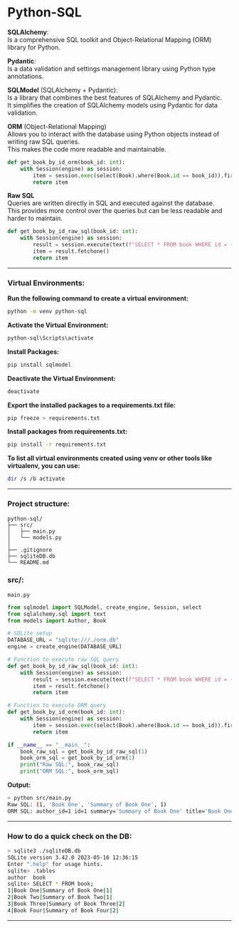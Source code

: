# Python-SQL

**SQLAlchemy**:<br>
Is a comprehensive SQL toolkit and Object-Relational Mapping (ORM) library for Python.<br>

**Pydantic**:<br>
Is a data validation and settings management library using Python type annotations.<br>

**SQLModel** (SQLAlchemy + Pydantic):<br>
Is a library that combines the best features of SQLAlchemy and Pydantic.<br> 
It simplifies the creation of SQLAlchemy models using Pydantic for data validation.<br>

**ORM** (Object-Relational Mapping)<br>
Allows you to interact with the database using Python objects instead of writing raw SQL queries.<br>
This makes the code more readable and maintainable.<br>

```Python
def get_book_by_id_orm(book_id: int):
    with Session(engine) as session:
        item = session.exec(select(Book).where(Book.id == book_id)).first()
        return item
```

**Raw SQL**<br>
Queries are written directly in SQL and executed against the database.<br> 
This provides more control over the queries but can be less readable and harder to maintain.<br>

```Python
def get_book_by_id_raw_sql(book_id: int):
    with Session(engine) as session:
        result = session.execute(text(f"SELECT * FROM book WHERE id = {book_id}"))
        item = result.fetchone()
        return item
```

----

### Virtual Environments:

**Run the following command to create a virtual environment:**
```Bash
python -m venv python-sql
```

**Activate the Virtual Environment:**
```Bash
python-sql\Scripts\activate
```

**Install Packages:**
```Bash
pip install sqlmodel
```

**Deactivate the Virtual Environment:**
```Bash
deactivate
```

**Export the installed packages to a requirements.txt file:**
```Bash
pip freeze > requirements.txt
```

**Install packages from requirements.txt:**
```Bash
pip install -r requirements.txt
```

**To list all virtual environments created using venv or other tools like virtualenv, you can use:**
```Bash
dir /s /b activate
```

---
### Project structure:

```
python-sql/
├── src/
│   ├── main.py
│   └── models.py
│     
├── .gitignore
├── sqliteDB.db
└── README.md
```

### src/:
`main.py`
```Python
from sqlmodel import SQLModel, create_engine, Session, select
from sqlalchemy.sql import text
from models import Author, Book

# SQLite setup
DATABASE_URL = "sqlite:///./orm.db"
engine = create_engine(DATABASE_URL)

# Function to execute raw SQL query
def get_book_by_id_raw_sql(book_id: int):
    with Session(engine) as session:
        result = session.execute(text(f"SELECT * FROM book WHERE id = {book_id}"))
        item = result.fetchone()
        return item

# Function to execute ORM query
def get_book_by_id_orm(book_id: int):
    with Session(engine) as session:
        item = session.exec(select(Book).where(Book.id == book_id)).first()
        return item

if __name__ == "__main__":
    book_raw_sql = get_book_by_id_raw_sql(1)
    book_orm_sql = get_book_by_id_orm(1)
    print("Raw SQL:", book_raw_sql)
    print("ORM SQL:", book_orm_sql)

```
**Output:**
```Bash
> python src/main.py
Raw SQL: (1, 'Book One', 'Summary of Book One', 1)
ORM SQL: author_id=1 id=1 summary='Summary of Book One' title='Book One'
```

---

### How to do a quick check on the DB:
```Bash
> sqlite3 ./sqliteDB.db
SQLite version 3.42.0 2023-05-16 12:36:15
Enter ".help" for usage hints.
sqlite> .tables
author  book
sqlite> SELECT * FROM book;
1|Book One|Summary of Book One|1|
2|Book Two|Summary of Book Two|1|
3|Book Three|Summary of Book Three|2|
4|Book Four|Summary of Book Four|2|
```

---
